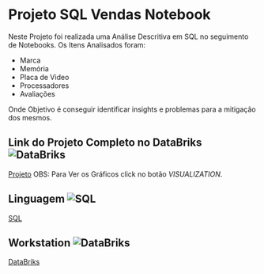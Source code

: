 # Projeto SQL Vendas Notebook # 

Neste Projeto foi realizada uma Análise Descritiva em SQL no seguimento de Notebooks.
Os Itens Analisados foram:

* Marca
* Memória
* Placa de Video
* Processadores
* Avaliações

Onde Objetivo é conseguir identificar insights e problemas para a mitigação dos mesmos.

## Link do Projeto Completo no DataBriks ![DataBriks](https://img.shields.io/badge/DataBriks-14354C?style=for-the-badge&logo=DataBriks&logoColor=red)&nbsp;
[Projeto](https://databricks-prod-cloudfront.cloud.databricks.com/public/4027ec902e239c93eaaa8714f173bcfc/3170461360403357/4354614469489830/4786521731503844/latest.html)
OBS: Para Ver os Gráficos click no botão *VISUALIZATION*.

## Linguagem ![SQL](https://img.shields.io/badge/sql-14354C?style=for-the-badge&logo=sql&logoColor=yelow)&nbsp;
[SQL](https://www.devmedia.com.br/exemplo/documentacao-sql/76)

## Workstation ![DataBriks](https://img.shields.io/badge/DataBriks-14354C?style=for-the-badge&logo=DataBriks&logoColor=red)&nbsp;
[DataBriks](https://www.databricks.com/br)
